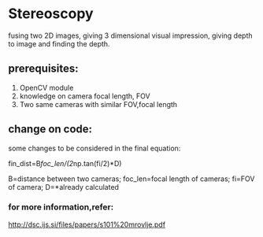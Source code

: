 # Stereoscopy
fusing two 2D images, giving 3 dimensional visual impression, giving depth to image and finding the depth.

## prerequisites:
1. OpenCV module
2. knowledge on camera focal length, FOV
3. Two same cameras with similar FOV,focal length

## change on code:
some changes to be considered in the final equation:

fin_dist=B*foc_len/(2*np.tan(fi/2)*D)

B=distance between two cameras;
foc_len=focal length of cameras;
fi=FOV of camera;
D=*already calculated

### for more information,refer:
http://dsc.ijs.si/files/papers/s101%20mrovlje.pdf
